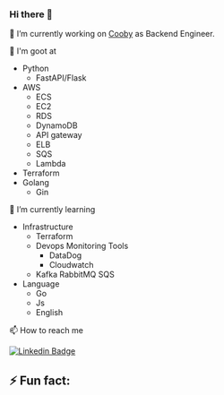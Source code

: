 ### Hi there 👋
🔭 I’m currently working on [Cooby](https://github.com/cooby-inc) as Backend Engineer.

💪 I'm goot at
- Python
  - FastAPI/Flask 
- AWS
  - ECS
  - EC2
  - RDS
  - DynamoDB
  - API gateway
  - ELB
  - SQS
  - Lambda
- Terraform
- Golang
  - Gin

🌱 I’m currently learning
- Infrastructure
  - Terraform
  - Devops Monitoring Tools
    - DataDog
    - Cloudwatch
  - Kafka RabbitMQ SQS
- Language
  - Go
  - Js
  - English

📫 How to reach me

[![Linkedin Badge](https://img.shields.io/badge/-LinkedIn-0e76a8?style=flat-square&logo=Linkedin&logoColor=white)](https://www.linkedin.com/in/conrad-lan-067267a4/)

⚡ Fun fact:
- 
<!--
**R06942143/R06942143** is a ✨ _special_ ✨ repository because its `README.md` (this file) appears on your GitHub profile.

Here are some ideas to get you started:

- 🔭 I’m currently working ...
- 🌱 I’m currently learning ...
- 👯 I’m looking to collaborate on ...
- 🤔 I’m looking for help with ...
- 💬 Ask me about ...
- 📫 How to reach me: ...
- 😄 Pronouns: ...
- ⚡ Fun fact: ...
-->
